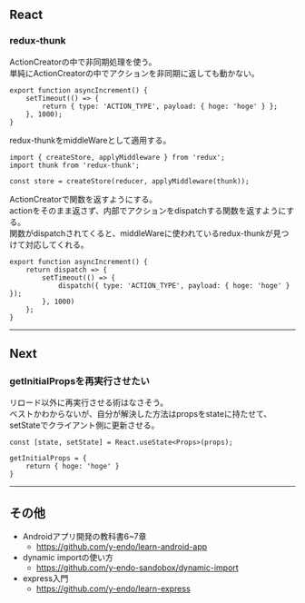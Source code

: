 ## React
### redux-thunk
ActionCreatorの中で非同期処理を使う。  
単純にActionCreatorの中でアクションを非同期に返しても動かない。  
```
export function asyncIncrement() {
	setTimeout(() => {
		return { type: 'ACTION_TYPE', payload: { hoge: 'hoge' } };
	}, 1000);
}
```
redux-thunkをmiddleWareとして適用する。  
```
import { createStore, applyMiddleware } from 'redux';
import thunk from 'redux-thunk';

const store = createStore(reducer, applyMiddleware(thunk));
```
ActionCreatorで関数を返すようにする。  
actionをそのまま返さず、内部でアクションをdispatchする関数を返すようにする。  
関数がdispatchされてくると、middleWareに使われているredux-thunkが見つけて対応してくれる。  
```
export function asyncIncrement() {
	return dispatch => {
		setTimeout(() => {
			dispatch({ type: 'ACTION_TYPE', payload: { hoge: 'hoge' } });
		}, 1000)
	};
}
```

---

## Next
### getInitialPropsを再実行させたい
リロード以外に再実行させる術はなさそう。  
ベストかわからないが、自分が解決した方法はpropsをstateに持たせて、setStateでクライアント側に更新させる。  
```
const [state, setState] = React.useState<Props>(props);

getInitialProps = {
	return { hoge: 'hoge' }
}
```

---

## その他
- Androidアプリ開発の教科書6~7章
  - https://github.com/y-endo/learn-android-app
- dynamic importの使い方
  - https://github.com/y-endo-sandobox/dynamic-import
- express入門
  - https://github.com/y-endo/learn-express